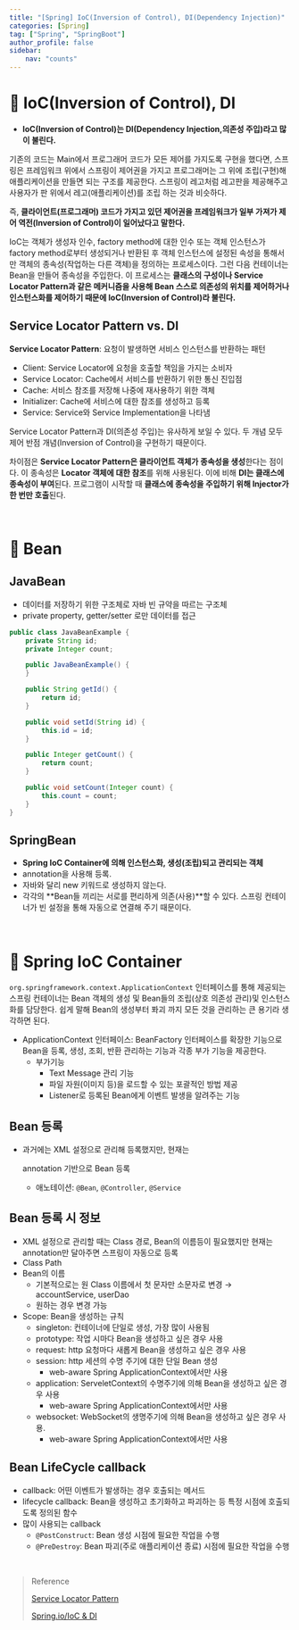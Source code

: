 ```yaml
---
title: "[Spring] IoC(Inversion of Control), DI(Dependency Injection)"
categories: [Spring]
tag: ["Spring", "SpringBoot"]
author_profile: false
sidebar:
    nav: "counts"
---
```


# 📌 IoC(Inversion of Control), DI

- **IoC(Inversion of Control)는 DI(Dependency Injection,의존성 주입)라고 많이 불린다.**

기존의 코드는 Main에서 프로그래머 코드가 모든 제어를 가지도록 구현을 했다면, 스프링은 프레임워크 위에서 스프링이 제어권을 가지고 프로그래머는 그 위에 조립(구현)해 애플리케이션을 만들면 되는 구조를 제공한다. 스프링이 레고처럼 레고판을 제공해주고 사용자가 판 위에서 레고(애플리케이션)를 조립 하는 것과 비슷하다.

즉, **클라이언트(프로그래머) 코드가 가지고 있던 제어권을 프레임워크가 일부 가져가 제어 역전(Inversion of Control)이 일어났다고 말한다.**

IoC는 객체가 생성자 인수, factory method에 대한 인수 또는 객체 인스턴스가 factory method로부터 생성되거나 반환된 후 객체 인스턴스에 설정된 속성을 통해서만 객체의 종속성(작업하는 다른 객체)을 정의하는 프로세스이다. 그런 다음 컨테이너는 Bean을 만들어 종속성을 주입한다. 이 프로세스는 **클래스의 구성이나 Service Locator Pattern과 같은 메커니즘을 사용해 Bean 스스로 의존성의 위치를 제어하거나 인스턴스화를 제어하기 때문에 IoC(Inversion of Control)라 불린다.**

## **Service Locator Pattern vs. DI**

**Service Locator Pattern**: 요청이 발생하면 서비스 인스턴스를 반환하는 패턴

- Client: Service Locator에 요청을 호출할 책임을 가지는 소비자
- Service Locator: Cache에서 서비스를 반환하기 위한 통신 진입점
- Cache: 서비스 참조를 저장해 나중에 재사용하기 위한 객체
- Initializer: Cache에 서비스에 대한 참조를 생성하고 등록
- Service: Service와 Service Implementation을 나타냄

Service Locator Pattern과 DI(의존성 주입)는 유사하게 보일 수 있다. 두 개념 모두 제어 반점 개념(Inversion of Control)을 구현하기 때문이다.

차이점은 **Service Locator Pattern은 클라이언트 객체가 종속성을 생성**한다는 점이다. 이 종속성은 **Locator 객체에 대한 참조**를 위해 사용된다. 이에 비해 **DI는 클래스에 종속성이 부여**된다. 프로그램이 시작할 때 **클래스에 종속성을 주입하기 위해 Injector가 한 번만 호출**된다.

<br>

# 📌 Bean

## JavaBean

- 데이터를 저장하기 위한 구조체로 자바 빈 규약을 따르는 구조체
- private property, getter/setter 로만 데이터를 접근

```java
public class JavaBeanExample {
    private String id;
    private Integer count;

    public JavaBeanExample() {
    }

    public String getId() {
        return id;
    } 

    public void setId(String id) {
        this.id = id;
    }

    public Integer getCount() {
        return count;
    }

    public void setCount(Integer count) {
        this.count = count;
    }
}
```

## **SpringBean**

- **Spring IoC Container에 의해 인스턴스화, 생성(조립)되고 관리되는 객체**
- annotation을 사용해 등록.
- 자바와 달리 new 키워드로 생성하지 않는다.
- 각각의 **Bean들 끼리는 서로를 편리하게 의존(사용)**할 수 있다. 스프링 컨테이너가 빈 설정을 통해 자동으로 연결해 주기 때문이다.

<br>

# 📌 Spring IoC Container

`org.springframework.context.ApplicationContext` 인터페이스를 통해 제공되는 스프링 컨테이너는 Bean 객체의 생성 및 Bean들의 조립(상호 의존성 관리)및 인스턴스화를 담당한다. 쉽게 말해 Bean의 생성부터 퐈괴 까지 모든 것을 관리하는 큰 용기라 생각하면 된다.

- ApplicationContext 인터페이스: BeanFactory 인터페이스를 확장한 기능으로 Bean을 등록, 생성, 조회, 반환 관리하는 기능과 각종 부가 기능을 제공한다.
  - 부가기능
    - Text Message 관리 기능
    - 파일 자원(이미지 등)을 로드할 수 있는 포괄적인 방법 제공
    - Listener로 등록된 Bean에게 이벤트 발생을 알려주는 기능

## Bean 등록

- 과거에는 XML 설정으로 관리해 등록했지만, 현재는 

  annotation 기반으로 Bean 등록

  - 애노테이션: `@Bean`, `@Controller`, `@Service`

## Bean 등록 시 정보

- XML 설정으로 관리할 때는 Class 경로, Bean의 이름등이 필요했지만 현재는 annotation만 달아주면 스프링이 자동으로 등록
- Class Path
- Bean의 이름
  - 기본적으로는 원 Class 이름에서 첫 문자만 소문자로 변경  → accountService, userDao
  - 원하는 경우 변경 가능
- Scope: Bean을 생성하는 규칙
  - singleton: 컨테이너에 단일로 생성, 가장 많이 사용됨
  - prototype: 작업 시마다 Bean을 생성하고 싶은 경우 사용
  - request: http 요청마다 새롭게 Bean을 생성하고 싶은 경우 사용
  - session: http 세션의 수명 주기에 대한 단일 Bean 생성
    - web-aware Spring ApplicationContext에서만 사용
  - application: ServeletContext의 수명주기에 의해 Bean을 생성하고 싶은 경우 사용
    - web-aware Spring ApplicationContext에서만 사용
  - websocket: WebSocket의 생명주기에 의해 Bean을 생성하고 싶은 경우 사용.
    - web-aware Spring ApplicationContext에서만 사용

## Bean LifeCycle callback

- callback: 어떤 이벤트가 발생하는 경우 호출되는 메서드
- lifecycle callback: Bean을 생성하고 초기화하고 파괴하는 등 특정 시점에 호출되도록 정의된 함수
- 많이 사용되는 callback
  - `@PostConstruct`: Bean 생성 시점에 필요한 작업을 수행
  - `@PreDestroy`: Bean 파괴(주로 애플리케이션 종료) 시점에 필요한 작업을 수행

<br>

> Reference
>
> [Service Locator Pattern](https://www.baeldung.com/java-service-locator-pattern)
>
> [Spring.io/IoC & DI](https://docs.spring.io/spring-framework/docs/current/reference/html/core.html#beans)